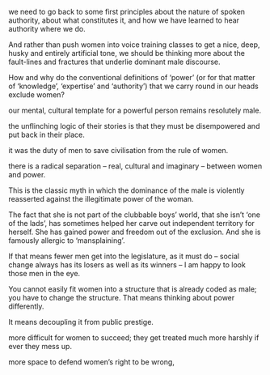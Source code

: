 we need to go back to some first principles about the nature of spoken authority, about what constitutes it, and how we have learned to hear authority where we do.

And rather than push women into voice training classes to get a nice, deep, husky and entirely artificial tone, we should be thinking more about the fault-lines and fractures that underlie dominant male discourse.

How and why do the conventional definitions of ‘power’ (or for that matter of ‘knowledge’, ‘expertise’ and ‘authority’) that we carry round in our heads exclude women?

our mental, cultural template for a powerful person remains resolutely male.

the unflinching logic of their stories is that they must be disempowered and put back in their place.

it was the duty of men to save civilisation from the rule of women.

there is a radical separation – real, cultural and imaginary – between women and power.

This is the classic myth in which the dominance of the male is violently reasserted against the illegitimate power of the woman.

The fact that she is not part of the clubbable boys’ world, that she isn’t ‘one of the lads’, has sometimes helped her carve out independent territory for herself. She has gained power and freedom out of the exclusion. And she is famously allergic to ‘mansplaining’.

If that means fewer men get into the legislature, as it must do – social change always has its losers as well as its winners – I am happy to look those men in the eye.

You cannot easily fit women into a structure that is already coded as male; you have to change the structure. That means thinking about power differently.

It means decoupling it from public prestige.

more difficult for women to succeed; they get treated much more harshly if ever they mess up.

more space to defend women’s right to be wrong,